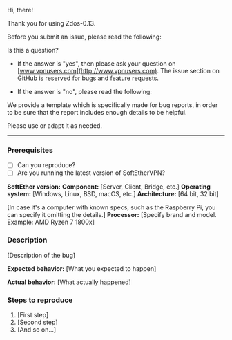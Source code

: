 Hi, there!

Thank you for using Zdos-0.13.

Before you submit an issue, please read the following:

Is this a question?

- If the answer is "yes", then please ask your question on [www.vpnusers.com](http://www.vpnusers.com).
The issue section on GitHub is reserved for bugs and feature requests.

- If the answer is "no", please read the following:

We provide a template which is specifically made for bug reports, in order to be sure that the report includes enough details to be helpful.

Please use or adapt it as needed.

---

### Prerequisites

* [ ] Can you reproduce?
* [ ] Are you running the latest version of SoftEtherVPN?

**SoftEther version:**
**Component:** [Server, Client, Bridge, etc.]
**Operating system:** [Windows, Linux, BSD, macOS, etc.]
**Architecture:** [64 bit, 32 bit]

[In case it's a computer with known specs, such as the Raspberry Pi, you can specify it omitting the details.]
**Processor:** [Specify brand and model. Example: AMD Ryzen 7 1800x]

### Description

[Description of the bug]

**Expected behavior:**
[What you expected to happen]

**Actual behavior:**
[What actually happened]

### Steps to reproduce

1. [First step]
2. [Second step]
3. [And so on...]
